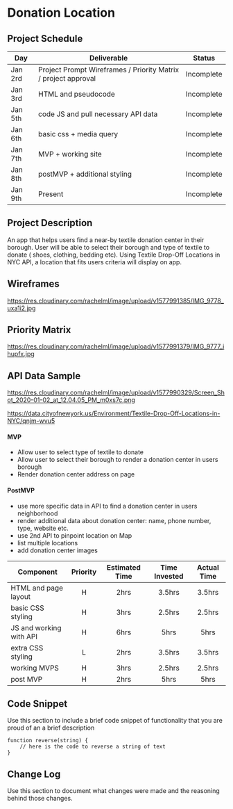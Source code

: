# Donation Location

## Project Schedule

|  Day | Deliverable | Status
|---|---| ---|
|Jan 2rd| Project Prompt Wireframes / Priority Matrix / project approval | Incomplete
|Jan 3rd| HTML and pseudocode | Incomplete
|Jan 5th| code JS and pull necessary API data | Incomplete
|Jan 6th| basic css + media query | Incomplete
|Jan 7th| MVP + working site | Incomplete
|Jan 8th| postMVP + additional styling | Incomplete
|Jan 9th| Present | Incomplete


## Project Description

An app that helps users find a near-by textile donation center in their borough. User will be able to select their borough and  type of textile to donate ( shoes, clothing, bedding etc). Using Textile Drop-Off Locations in NYC API, a location that fits users criteria will display on app. 

## Wireframes

https://res.cloudinary.com/rachelml/image/upload/v1577991385/IMG_9778_uxa1i2.jpg

## Priority Matrix

https://res.cloudinary.com/rachelml/image/upload/v1577991379/IMG_9777_ihupfx.jpg

## API Data Sample

https://res.cloudinary.com/rachelml/image/upload/v1577990329/Screen_Shot_2020-01-02_at_12.04.05_PM_m0xs7c.png

https://data.cityofnewyork.us/Environment/Textile-Drop-Off-Locations-in-NYC/qnjm-wvu5

#### MVP 

- Allow user to select type of textile to donate 
- Allow user to select their borough to render a donation center in users borough 
- Render donation center address on page 


#### PostMVP 

- use more specific data in API to find a donation center in users neighborhood
- render additional data about donation center: name, phone number, type, website etc.
- use 2nd API to pinpoint location on Map
- list multiple locations 
- add donation center images 


| Component | Priority | Estimated Time | Time Invested | Actual Time |
| --- | :---: |  :---: | :---: | :---: |
| HTML and page layout | H | 2hrs| 3.5hrs | 3.5hrs |
| basic CSS styling | H | 3hrs| 2.5hrs | 2.5hrs |
| JS and working with API | H | 6hrs| 5hrs | 5hrs |
| extra CSS styling | L | 2hrs| 3.5hrs | 3.5hrs |
| working MVPS | H | 3hrs| 2.5hrs | 2.5hrs |
| post MVP  | H | 2hrs| 5hrs | 5hrs |


## Code Snippet

Use this section to include a brief code snippet of functionality that you are proud of an a brief description  

```
function reverse(string) {
	// here is the code to reverse a string of text
}
```

## Change Log
 Use this section to document what changes were made and the reasoning behind those changes.  
